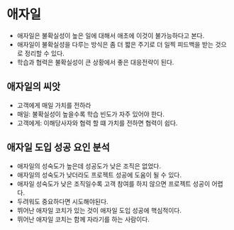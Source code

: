 # 애자일

- 애자일은 불확실성이 높은 일에 대해서 애초에 이것이 불가능하다고 본다.
- 애자일이 불확실성을 다루는 방식은 좀 더 짧은 주기로 더 일찍 피드백을 받는 것으로 정리할 수 있다.
- 학습과 협력은 불확실성이 큰 상황에서 좋은 대응전략이 된다.

## 애자일의 씨앗

- 고객에게 매일 가치를 전하라
- 매일: 불확실성이 높을수록 학습 빈도가 자주 있어야 한다.
- 고객에게: 이해당사자와 협력 할 떄 가치를 전하면 협력이 쉽다.

## 애자일 도입 성공 요인 분석

- 애자일의 성숙도가 높은데 성공도가 낮은 조직은 없었다.
- 애자일의 성숙도가 낮더라도 프로젝트 성공에 도움이 될 수 있다.
- 애자일 성숙도가 낮은 조직일수록 고객 참여를 하지 않으면 프로젝트 성공이 어렵다.
- 두려워도 중요하다면 시도해야된다.
- 뛰어난 애자일 코치가 있는 것이 애자일 도입 성공에 핵심적이다.
- 뛰어난 애자일 코치는 함께 자라기를 하는 사람이다.
